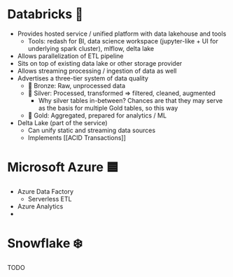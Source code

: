 # Databricks 🧱
- Provides hosted service / unified platform with data lakehouse and tools
	- Tools: redash for BI, data science workspace (jupyter-like + UI for underlying spark cluster), mlflow, delta lake
- Allows parallelization of ETL pipeline
- Sits on top of existing data lake or other storage provider
- Allows streaming processing / ingestion of data as well
- Advertises a three-tier system of data quality
	- 🥉 Bronze: Raw, unprocessed data
	- 🥈 Silver: Processed, transformed => filtered, cleaned, augmented
		- Why silver tables in-between? Chances are that they may serve as the basis for multiple Gold tables, so this way 
	- 🥇 Gold: Aggregated, prepared for analytics / ML
- Delta Lake (part of the service)
	- Can unify static and streaming data sources
	- Implements [[ACID Transactions]]

# Microsoft Azure 🟦
- Azure Data Factory
	- Serverless ETL
- Azure Analytics
- 


# Snowflake ❄️
TODO